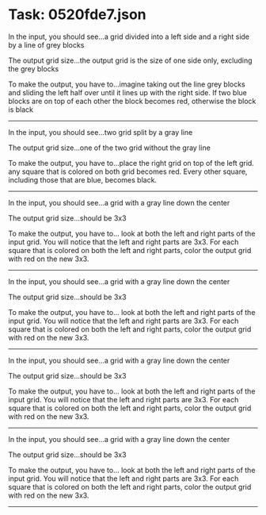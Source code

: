 # Task: 0520fde7.json

In the input, you should see...a grid divided into a left side and a right side by a line of grey blocks

The output grid size...the output grid is the size of one side only, excluding the grey blocks

To make the output, you have to...imagine taking out the line grey blocks and sliding the left half over until it lines up with the right side. If two blue blocks are on top of each other the block becomes red, otherwise the block is black

---

In the input, you should see...two grid split by a gray line

The output grid size...one of the two grid without the gray line

To make the output, you have to...place the right grid on top of the left grid. any square that is colored on both grid becomes red. Every other square, including those that are blue, becomes black.

---

In the input, you should see...a grid with a gray line down the center

The output grid size...should be 3x3

To make the output, you have to... look at both the left and right parts of the input grid. You will notice that the left and right parts are 3x3. For each square that is colored on both the left and right parts, color the output grid with red on the new 3x3.

---

In the input, you should see...a grid with a gray line down the center

The output grid size...should be 3x3

To make the output, you have to... look at both the left and right parts of the input grid. You will notice that the left and right parts are 3x3. For each square that is colored on both the left and right parts, color the output grid with red on the new 3x3.

---

In the input, you should see...a grid with a gray line down the center

The output grid size...should be 3x3

To make the output, you have to... look at both the left and right parts of the input grid. You will notice that the left and right parts are 3x3. For each square that is colored on both the left and right parts, color the output grid with red on the new 3x3.

---

In the input, you should see...a grid with a gray line down the center

The output grid size...should be 3x3

To make the output, you have to... look at both the left and right parts of the input grid. You will notice that the left and right parts are 3x3. For each square that is colored on both the left and right parts, color the output grid with red on the new 3x3.

---

